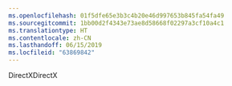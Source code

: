 ```yaml
---
ms.openlocfilehash: 01f5dfe65e3b3c4b20e46d997653b845fa54fa49
ms.sourcegitcommit: 1bb00d2f4343e73ae8d58668f02297a3cf10a4c1
ms.translationtype: HT
ms.contentlocale: zh-CN
ms.lasthandoff: 06/15/2019
ms.locfileid: "63869842"
---
```

<span data-ttu-id="d191b-101">DirectX</span><span class="sxs-lookup"><span data-stu-id="d191b-101">DirectX</span></span>